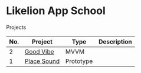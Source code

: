 # Likelion App School

Projects

| No. | Project | Type | Description |
| - | - | - | - |
| 2 | [Good Vibe]("") | MVVM | |
| 1 | [Place Sound]("") | Prototype | |
